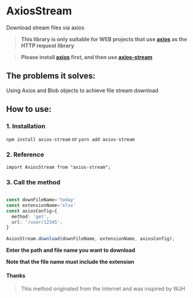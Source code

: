 # AxiosStream

Download stream files via axios



>**This library is only suitable for WEB projects that use [axios](https://www.npmjs.com/package/axios) as the HTTP request library**

>**Please install [axios](https://www.npmjs.com/package/axios) first, and then use [axios-stream](https://www.npmjs.com/package/axios-stream)**


## The problems it solves:

Using Axios and Blob objects to achieve file stream download


## How to use:

### 1. Installation

`npm install axios-stream` or `yarn add axios-stream`

### 2. Reference

`import AxiosStream from "axios-stream";`

### 3. Call the method

```typescript

const downFileName='today'
const extensionName='xlsx'
const axiosConfig={
  method: 'get',
  url: '/user/12345',
}
 
AxiosStream.download(downFileName, extensionName, axiosConfig);
```

**Enter the path and file name you want to download**

**Note that the file name must include the extension**


#### Thanks
>This method originated from the Internet and was inspired by WJH


